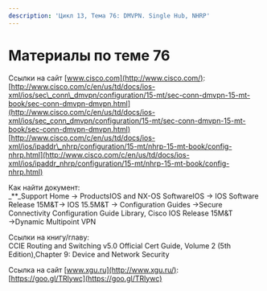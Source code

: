 ```yaml
---
description: 'Цикл 13, Тема 76: DMVPN. Single Hub, NHRP'
---
```


# Материалы по теме 76

Ссылки на сайт [www.cisco.com](http://www.cisco.com/):  
[http://www.cisco.com/c/en/us/td/docs/ios-xml/ios/sec\_conn\_dmvpn/configuration/15-mt/sec-conn-dmvpn-15-mt-book/sec-conn-dmvpn-dmvpn.html](http://www.cisco.com/c/en/us/td/docs/ios-xml/ios/sec_conn_dmvpn/configuration/15-mt/sec-conn-dmvpn-15-mt-book/sec-conn-dmvpn-dmvpn.html)  
[http://www.cisco.com/c/en/us/td/docs/ios-xml/ios/ipaddr\_nhrp/configuration/15-mt/nhrp-15-mt-book/config-nhrp.html](http://www.cisco.com/c/en/us/td/docs/ios-xml/ios/ipaddr_nhrp/configuration/15-mt/nhrp-15-mt-book/config-nhrp.html)

Как найти документ:  
_\*\*_Support Home → ProductsIOS and NX-OS SoftwareIOS → IOS Software Release 15M&T→ IOS 15.5M&T → Configuration Guides →Secure Connectivity Configuration Guide Library, Cisco IOS Release 15M&T →Dynamic Multipoint VPN

Ссылки на книгу/главу:  
CCIE Routing and Switching v5.0 Official Cert Guide, Volume 2 \(5th Edition\),Chapter 9: Device and Network Security

Ссылка на сайт [www.xgu.ru](http://www.xgu.ru/):  
[https://goo.gl/TRlywc](https://goo.gl/TRlywc)


